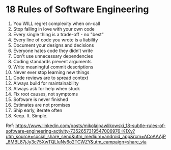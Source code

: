 # 18 Rules of Software Engineering

1. You WILL regret complexity when on-call 
2. Stop falling in love with your own code 
3. Every single thing is a trade-off - no "best"
4. Every line of code you wrote is a liability
5. Document your designs and decisions
6. Everyone hates code they didn’t write
7. Don't use unnecessary dependencies
8. Coding standards prevent arguments
9. Write meaningful commit descriptions
10. Never ever stop learning new things
11. Code reviews are to spread context
12. Always build for maintainability
13. Always ask for help when stuck
14. Fix root causes, not symptoms
15. Software is never finished
16. Estimates are not promises
17. Ship early, iterate often
18. Keep. It. Simple.

Ref: https://www.linkedin.com/posts/mikolajpawlikowski_18-subtle-rules-of-software-engineering-activity-7352657319547006976-K1Xv?utm_source=social_share_send&utm_medium=android_app&rcm=ACoAAAjP_8MBL87jJy3c75XwTQLluNy6o2TCWZY&utm_campaign=share_via

